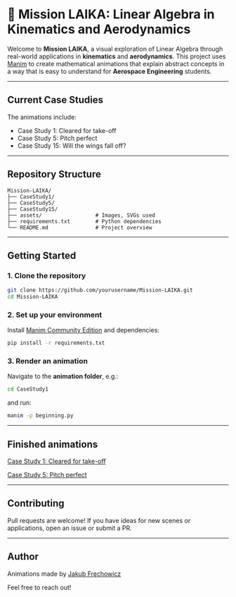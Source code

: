 # 🚀 Mission LAIKA: Linear Algebra in Kinematics and Aerodynamics

Welcome to **Mission LAIKA**, a visual exploration of Linear Algebra through real-world applications in **kinematics** and **aerodynamics**. This project uses [Manim](https://www.manim.community/) to create mathematical animations that explain abstract concepts in a way that is easy to understand for **Aerospace Engineering** students.

---

## Current Case Studies

The animations include:

- Case Study 1: Cleared for take-off
- Case Study 5: Pitch perfect
- Case Study 15: Will the wings fall off?

---

## Repository Structure

```
Mission-LAIKA/
├── CaseStudy1/
├── CaseStudy5/
├── CaseStudy15/
├── assets/                 # Images, SVGs used
├── requirements.txt        # Python dependencies
└── README.md               # Project overview
```

---

## Getting Started

### 1. Clone the repository

```bash
git clone https://github.com/yourusername/Mission-LAIKA.git
cd Mission-LAIKA
```

### 2. Set up your environment

Install [Manim Community Edition](https://docs.manim.community/en/stable/installation.html) and dependencies:

```bash
pip install -r requirements.txt
```

### 3. Render an animation

Navigate to the **animation folder**, e.g.:

```bash
cd CaseStudy1
```

and run:

```bash
manim -p beginning.py
```

---

## Finished animations

[Case Study 1: Cleared for take-off](https://www.youtube.com/watch?v=ywKGTBe20Lc)

[Case Study 5: Pitch perfect](https://www.youtube.com/watch?v=yczylyVWd_8)

---

## Contributing

Pull requests are welcome! If you have ideas for new scenes or applications, open an issue or submit a PR.

---

## Author

Animations made by [Jakub Fręchowicz](https://jakubfrechowicz.com)

Feel free to reach out!

